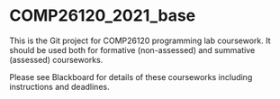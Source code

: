 # COMP26120_2021_base

This is the Git project for COMP26120 programming lab coursework.  It should be used both for formative (non-assessed) and summative (assessed) courseworks. 

Please see Blackboard for details of these courseworks including instructions and deadlines.